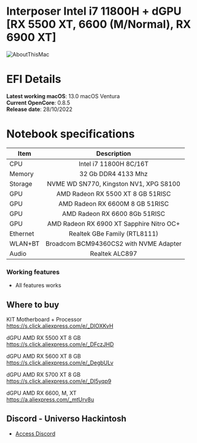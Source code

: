 # Interposer Intel i7 11800H + dGPU [RX 5500 XT, 6600 (M/Normal), RX 6900 XT]

![AboutThisMac](https://user-images.githubusercontent.com/23700365/198674085-c0d7426c-699f-4415-8b9f-3c884cabb2b6.png)
# EFI Details
**Latest working macOS**: 13.0 macOS Ventura
<br>
**Current OpenCore**: 0.8.5
<br>
**Release date**: 28/10/2022

# Notebook specifications
|Item|Description|
|-|:-------:|
|CPU|Intel i7 11800H 8C/16T|
|Memory|32 Gb DDR4 4133 Mhz|
|Storage|NVME WD SN770, Kingston NV1, XPG S8100|
|GPU|AMD Radeon RX 5500 XT 8 GB 51RISC|
|GPU|AMD Radeon RX 6600M 8 GB 51RISC|
|GPU|AMD Radeon RX 6600 8Gb 51RISC|
|GPU|AMD Radeon RX 6900 XT Sapphire Nitro OC+|
|Ethernet|Realtek GBe Family (RTL8111)|
|WLAN+BT|Broadcom BCM94360CS2 with NVME Adapter|
|Audio|Realtek ALC897|

### Working features
- All features works

## Where to buy
KIT Motherboard + Processor
<br>
https://s.click.aliexpress.com/e/_DlOXKvH

dGPU AMD RX 5500 XT 8 GB
<br>
https://s.click.aliexpress.com/e/_DFczJHD

dGPU AMD RX 5600 XT 8 GB
<br>
https://s.click.aliexpress.com/e/_DegbULv

dGPU AMD RX 5700 XT 8 GB
<br>
https://s.click.aliexpress.com/e/_Dl5yqp9

dGPU AMD RX 6600, M, XT
<br>
https://a.aliexpress.com/_mtUrv8u

## Discord - Universo Hackintosh
- [Access Discord](https://discord.universohackintosh.com.br)
